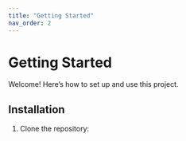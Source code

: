 ```yaml
---
title: "Getting Started"
nav_order: 2
---
```


# Getting Started

Welcome! Here’s how to set up and use this project.

## Installation
1. Clone the repository:
